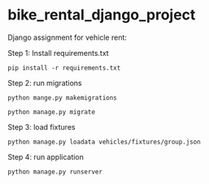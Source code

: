 # bike_rental_django_project

Django assignment for vehicle rent:

Step 1: Install requirements.txt

`pip install -r requirements.txt`

Step 2: run migrations

`python mange.py makemigrations`

`python manage.py migrate`

Step 3: load fixtures

`python manage.py loadata vehicles/fixtures/group.json`

Step 4: run application

`python manage.py runserver`

